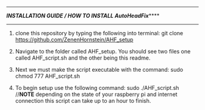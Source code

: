 *********************************************************************************************************
***************************INSTALLATION GUIDE / HOW TO INSTALL AutoHeadFix*******************************
*********************************************************************************************************


1. clone this repository by typing the following into terminal: git clone https://github.com/ZenenHornstein/AHF_setup

2. Navigate to the folder called AHF_setup. You should see two files one called AHF_script.sh and the other being this readme.

3. Next we must make the script executable with the command: sudo chmod 777 AHF_script.sh

4. To begin setup use the following command: sudo ./AHF_script.sh  //****NOTE**** depending on the state of your raspberry pi and internet connection this script can take up to an hour to finish.



